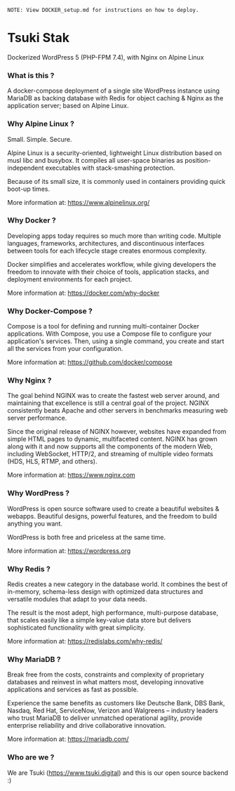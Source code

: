     NOTE: View DOCKER_setup.md for instructions on how to deploy.
# Tsuki Stak

Dockerized WordPress 5 (PHP-FPM 7.4), with Nginx on Alpine Linux
 
### What is this ?

A docker-compose deployment of a single site WordPress instance using MariaDB as backing database with Redis for object caching & Nginx as the application server; based on Alpine Linux.

### Why Alpine Linux ?

Small. Simple. Secure.

Alpine Linux is a security-oriented, lightweight Linux distribution based on musl libc and busybox. It compiles all user-space binaries as position-independent executables with stack-smashing protection.

Because of its small size, it is commonly used in containers providing quick boot-up times.

More information at: https://www.alpinelinux.org/

### Why Docker ? 

Developing apps today requires so much more than writing code. Multiple languages, frameworks, architectures, and discontinuous interfaces between tools for each lifecycle stage creates enormous complexity. 

Docker simplifies and accelerates workflow, while giving developers the freedom to innovate with their choice of tools, application stacks, and deployment environments for each project.

More information at: https://docker.com/why-docker

### Why Docker-Compose ?

Compose is a tool for defining and running multi-container Docker applications. With Compose, you use a Compose file to configure your application's services. Then, using a single command, you create and start all the services from your configuration.

More information at: https://github.com/docker/compose

### Why Nginx ?

The goal behind NGINX was to create the fastest web server around, and maintaining that excellence is still a central goal of the project. NGINX consistently beats Apache and other servers in benchmarks measuring web server performance. 

Since the original release of NGINX however, websites have expanded from simple HTML pages to dynamic, multifaceted content. NGINX has grown along with it and now supports all the components of the modern Web, including WebSocket, HTTP/2, and streaming of multiple video formats (HDS, HLS, RTMP, and others).

More information at: https://www.nginx.com

### Why WordPress ? 

WordPress is open source software used to create a beautiful websites & webapps.
Beautiful designs, powerful features, and the freedom to build anything you want. 

WordPress is both free and priceless at the same time.

More information at: https://wordpress.org

### Why Redis ?

Redis creates a new category in the database world. It combines the best of in-memory, schema-less design with optimized data structures and versatile modules that adapt to your data needs. 

The result is the most adept, high performance, multi-purpose database, that scales easily like a simple key-value data store but delivers sophisticated functionality with great simplicity.

More information at: https://redislabs.com/why-redis/

### Why MariaDB ?

Break free from the costs, constraints and complexity of proprietary databases and reinvest in what matters most, developing innovative applications and services as fast as possible. 

Experience the same benefits as customers like Deutsche Bank, DBS Bank, Nasdaq, Red Hat, ServiceNow, Verizon and Walgreens – industry leaders who trust MariaDB to deliver unmatched operational agility, provide enterprise reliability and drive collaborative innovation.

More information at: https://mariadb.com/

### Who are we ?

We are Tsuki (https://www.tsuki.digital) and this is our open source backend :)